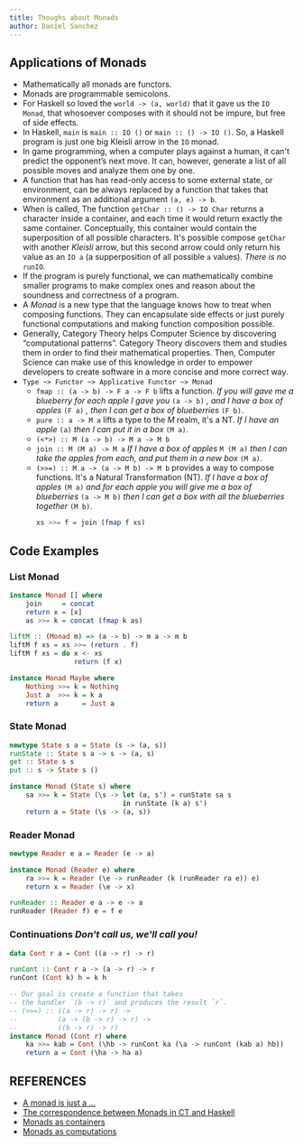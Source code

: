 ```yaml
---
title: Thoughs about Monads
author: Daniel Sanchez
---
```


## Applications of Monads
- Mathematically all monads are functors.
- Monads are programmable semicolons.
- For Haskell so loved the `world -> (a, world)` that it gave us the
    `IO Monad`, that whosoever composes with it should not be impure,
    but free of side effects.
- In Haskell, `main` is `main :: IO ()` or `main :: () -> IO ()`. So, a
    Haskell program is just one big Kleisli arrow in the `IO` monad.
- In game programming, when a computer plays against a human, it can't
    predict the opponent’s next move. It can, however, generate a list
    of all possible moves and analyze them one by one.
- A function that has has read-only access to some external state, or 
    environment, can be always replaced by a function that takes that
    environment as an additional argument `(a, e) -> b`.
- When is called, The function `getChar :: () -> IO Char` returns a 
    character inside a container, and each time it would return exactly
    the same container. Conceptually, this container would contain the
    superposition of all possible characters. It's possible compose
    `getChar` with another *Kleisli* arrow, but this second arrow could
    only return his value as an `IO a` (a supperposition of all possible
    `a` values). *There is no* `runIO`.
- If the program is purely functional, we can mathematically combine
    smaller programs to make complex ones and reason about the
    soundness and correctness of a program.
- A _Monad_ is a new type that the language knows how to treat when
    composing functions. They can encapsulate side effects or just
    purely functional computations and making function composition
    possible.
- Generally, Category Theory helps Computer Science by discovering
    “computational patterns”. Category Theory discovers them and studies
    them in order to find their mathematical properties. Then, Computer
    Science can make use of this knowledge in order to empower
    developers to create software in a more concise and more correct
    way.
- `Type ~> Functor ~> Applicative Functor ~> Monad`
    - `fmap :: (a -> b) -> F a -> F b` lifts a function. _If you will
        gave me a blueberry for each apple I gave you_ `(a -> b)` _,
        and I have a box of apples_ `(F a)` _, then I can get a box of
        blueberries_ `(F b)`.
    - `pure :: a -> M a` lifts a type to the _M_ realm, it's a NT.
        _If I have an apple_ `(a)` _then I can put it in a box_
        `(M a)`.
    - `(<*>) :: M (a -> b) -> M a -> M b`
    - `join :: M (M a) -> M a` _If I have a box of apples_ `M (M a)`
        _then I can take the apples from each, and put them in a new
        box_ `(M a)`.
    - `(>>=) :: M a -> (a -> M b) -> M b` provides a way to compose
        functions. It's a Natural Transformation (NT). _If I have a 
        box of apples_ `(M a)` _and for each apple you will give me a
        box of blueberries_ `(a -> M b)` _then I can get a box with
        all the blueberries together_ `(M b)`.
        ```haskell
        xs >>= f = join (fmap f xs)
        ```

## Code Examples

### List Monad
```haskell
instance Monad [] where
    join     = concat
    return x = [x]
    as >>= k = concat (fmap k as)

liftM :: (Monad m) => (a -> b) -> m a -> m b
liftM f xs = xs >>= (return . f)
liftM f xs = do x <- xs
                return (f x)
```

```haskell
instance Monad Maybe where
    Nothing >>= k = Nothing
    Just a  >>= k = k a
    return a      = Just a
```

### State Monad
```haskell
newtype State s a = State (s -> (a, s))
runState :: State s a -> s -> (a, s)
get :: State s s
put :: s -> State s ()

instance Monad (State s) where
    sa >>= k = State (\s -> let (a, s') = runState sa s
                            in runState (k a) s')
    return a = State (\s -> (a, s))
```

### Reader Monad
```haskell
newtype Reader e a = Reader (e -> a)

instance Monad (Reader e) where
    ra >>= k = Reader (\e -> runReader (k (runReader ra e)) e)
    return x = Reader (\e -> x)

runReader :: Reader e a -> e -> a
runReader (Reader f) e = f e
```

### Continuations *Don't call us, we'll call you!*
```haskell
data Cont r a = Cont ((a -> r) -> r)

runCont :: Cont r a -> (a -> r) -> r
runCont (Cont k) h = k h

-- Our goal is create a function that takes
-- the handler `(b -> r)` and produces the result `r`.
-- (>>=) :: ((a -> r) -> r) ->
--          (a -> (b -> r) -> r) ->
--          ((b -> r) -> r)
instance Monad (Cont r) where
    ka >>= kab = Cont (\hb -> runCont ka (\a -> runCont (kab a) hb))
    return a = Cont (\ha -> ha a)
```

## REFERENCES

- [A monad is just a ...](https://stackoverflow.com/questions/3870088/a-monad-is-just-a-monoid-in-the-category-of-endofunctors-whats-the-problem)
- [The correspondence between Monads in CT and Haskell](https://dkalemis.wordpress.com/2013/11/23/the-correspondence-between-monads-in-category-theory-and-monads-in-haskell/)
- [Monads as containers](https://wiki.haskell.org/Monads_as_containers)
- [Monads as computations](https://wiki.haskell.org/Monads_as_computation)
